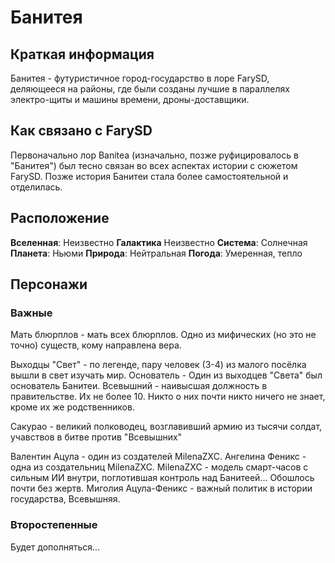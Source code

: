 # Банитея

## Краткая информация

Банитея - футуристичное город-государство в лоре FarySD, деляющееся на районы, где были созданы лучшие в параллелях электро-щиты и машины времени, дроны-доставщики.

## Как связано с FarySD

Первоначально лор Banitea (изначально, позже руфицировалось в "Банитея") был тесно связан во всех аспектах истории с сюжетом FarySD. Позже история Банитеи стала более самостоятельной и отделилась.

## Расположение

**Вселенная**: Неизвестно
**Галактика** Неизвестно
**Система**: Солнечная
**Планета**: Ньюми
**Природа**: Нейтральная
**Погода**: Умеренная, тепло

## Персонажи

### Важные

Мать блюрплов - мать всех блюрплов. Одно из мифических (но это не точно) существ, кому направлена вера.

Выходцы "Свет" - по легенде, пару человек (3-4) из малого посёлка вышли в свет изучать мир.
Основатель - Один из выходцев "Света" был основатель Банитеи.
Всевышний - наивысшая должность в правительстве. Их не более 10. Никто о них почти никто ничего не знает, кроме их же родственников.

Сакурао - великий полководец, возглавивший армию из тысячи солдат, учавствов в битве против "Всевышних"

Валентин Ацула - один из создателей MilenaZXC.
Ангелина Феникс - одна из создательниц MilenaZXC.
MilenaZXC - модель смарт-часов с сильным ИИ внутри, поглотившая контроль над Банитеей... Обошлось почти без жертв.
Миголия Ацула-Феникс - важный политик в истории государства, Всевышняя.

### Второстепенные

Будет дополняться...

